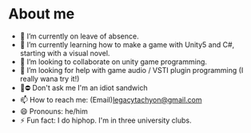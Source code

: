 # About me
- 🔭 I’m currently on leave of absence.
- 🌱 I’m currently learning how to make a game with Unity5 and C#, starting with a visual novel.
- 👯 I’m looking to collaborate on unity game programming.
- 🤔 I’m looking for help with game audio / VSTI plugin programming (I really wana try it!)
- 💬⛔ Don't ask me I'm an idiot sandwich
- 📫 How to reach me: (Email)legacytachyon@gmail.com
- 😄 Pronouns: he/him
- ⚡ Fun fact: I do hiphop. I'm in three university clubs.

<!--
**imsohy/imsohy** is a ✨ _special_ ✨ repository because its `README.md` (this file) appears on your GitHub profile.

Here are some ideas to get you started:

- 🔭 I’m currently working on ...
- 🌱 I’m currently learning ...
- 👯 I’m looking to collaborate on ...
- 🤔 I’m looking for help with ...
- 💬 Ask me about ...
- 📫 How to reach me: ...
- 😄 Pronouns: ...
- ⚡ Fun fact: ...
-->
